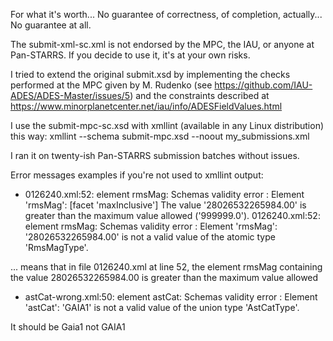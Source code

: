 For what it's worth... No guarantee of correctness, of completion,
actually... No guarantee at all.

The submit-xml-sc.xml is not endorsed by the MPC, the IAU, or anyone
at Pan-STARRS. If you decide to use it, it's at your own risks.

I tried to extend the original submit.xsd by implementing the checks
performed at the MPC given by M. Rudenko (see
https://github.com/IAU-ADES/ADES-Master/issues/5) and the constraints
described at
https://www.minorplanetcenter.net/iau/info/ADESFieldValues.html

I use the submit-mpc-sc.xsd with xmllint (available in any Linux
distribution) this way:
xmllint --schema submit-mpc.xsd --noout my_submissions.xml

I ran it on twenty-ish Pan-STARRS submission batches without issues.

Error messages examples if you're not used to xmllint output:

* 0126240.xml:52: element rmsMag: Schemas validity error : Element 'rmsMag': [facet 'maxInclusive'] The value '28026532265984.00' is greater than the maximum value allowed ('999999.0').
0126240.xml:52: element rmsMag: Schemas validity error : Element 'rmsMag': '28026532265984.00' is not a valid value of the atomic type 'RmsMagType'.

... means that in file 0126240.xml at line 52, the element rmsMag containing the value 28026532265984.00 is greater than the maximum value allowed

* astCat-wrong.xml:50: element astCat: Schemas validity error : Element 'astCat': 'GAIA1' is not a valid value of the union type 'AstCatType'.

It should be Gaia1 not GAIA1

